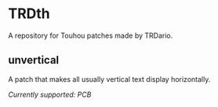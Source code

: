 # TRDth
A repository for Touhou patches made by TRDario.



## unvertical
A patch that makes all usually vertical text display horizontally.

*Currently supported: PCB*
